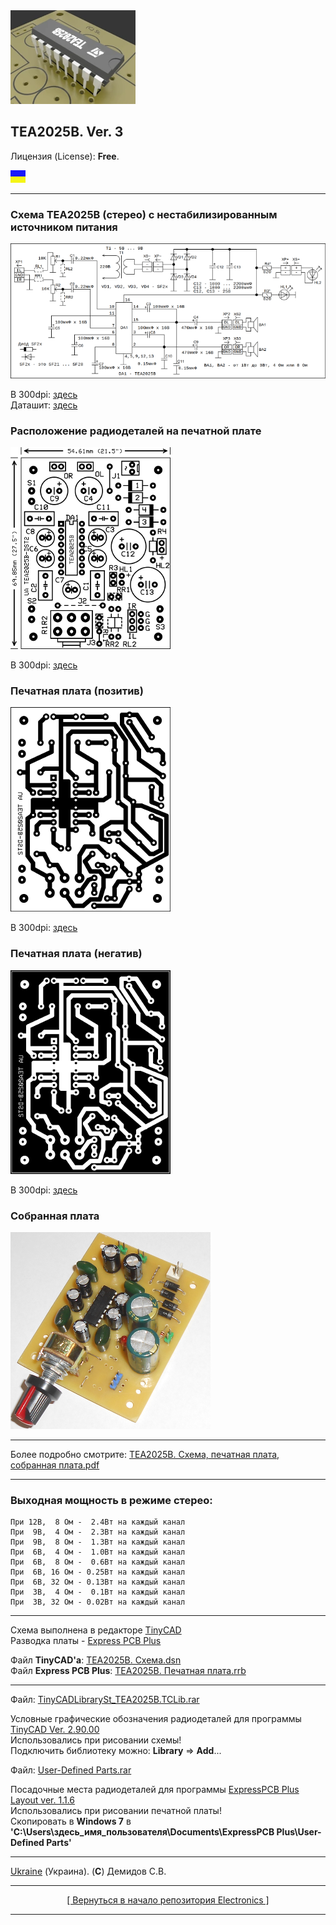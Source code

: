 <a align="center" href="https://github.com/drilnet/electronics/tree/master/AUDIO%20AMPLIFIER%20TEA2025B/TEA2025B.%20Animation">
<img src="https://github.com/drilnet/electronics/blob/master/AUDIO%20AMPLIFIER%20TEA2025B/TEA2025B.%20Animation/TEA2025B%2C%20contrast%20LQ.webp" title="Заставка к проекту! Лицензия (License): GNU GPL V3. (C) Демидов С.В.">
</a>

## TEA2025B. Ver. 3

Лицензия (License): **Free**.

![](https://github.com/drilnet/electronics/blob/master/UA.png)

<hr>

### Схема TEA2025B (стерео) с нестабилизированным источником питания

![](https://github.com/drilnet/electronics/blob/master/AUDIO%20AMPLIFIER%20TEA2025B/TEA2025B.%20Ver.%203/%D0%98%D0%B7%D0%BE%D0%B1%D1%80%D0%B0%D0%B6%D0%B5%D0%BD%D0%B8%D1%8F%20-%20%D1%81%D1%85%D0%B5%D0%BC%D0%B0%2C%20%D0%BF%D0%B5%D1%87%D0%B0%D1%82%D0%BD%D0%B0%D1%8F%20%D0%BF%D0%BB%D0%B0%D1%82%D0%B0%2072dpi/TEA2025B.%20%D0%A1%D1%85%D0%B5%D0%BC%D0%B0.png)

В 300dpi: [здесь](https://github.com/drilnet/electronics/blob/master/AUDIO%20AMPLIFIER%20TEA2025B/TEA2025B.%20Ver.%203/%D0%98%D0%B7%D0%BE%D0%B1%D1%80%D0%B0%D0%B6%D0%B5%D0%BD%D0%B8%D1%8F%20-%20%D1%81%D1%85%D0%B5%D0%BC%D0%B0%2C%20%D0%BF%D0%B5%D1%87%D0%B0%D1%82%D0%BD%D0%B0%D1%8F%20%D0%BF%D0%BB%D0%B0%D1%82%D0%B0%20300dpi/TEA2025B.%20%D0%A1%D1%85%D0%B5%D0%BC%D0%B0.png)
<br>
Даташит: [здесь](https://github.com/drilnet/electronics/tree/master/AUDIO%20AMPLIFIER%20TEA2025B/TEA2025B.%20Ver.%203/Datasheet%20%D0%BF%D0%BE%20TEA2025B)

### Расположение радиодеталей на печатной плате

![](https://github.com/drilnet/electronics/blob/master/AUDIO%20AMPLIFIER%20TEA2025B/TEA2025B.%20Ver.%203/%D0%98%D0%B7%D0%BE%D0%B1%D1%80%D0%B0%D0%B6%D0%B5%D0%BD%D0%B8%D1%8F%20-%20%D1%81%D1%85%D0%B5%D0%BC%D0%B0%2C%20%D0%BF%D0%B5%D1%87%D0%B0%D1%82%D0%BD%D0%B0%D1%8F%20%D0%BF%D0%BB%D0%B0%D1%82%D0%B0%2072dpi/TEA2025B.%20%D0%A0%D0%B0%D1%81%D0%BF%D0%BE%D0%BB%D0%BE%D0%B6%D0%B5%D0%BD%D0%B8%D0%B5%20%D0%BA%D0%BE%D0%BC%D0%BF%D0%BE%D0%BD%D0%B5%D0%BD%D1%82%D0%BE%D0%B2.png)

В 300dpi: [здесь](https://github.com/drilnet/electronics/blob/master/AUDIO%20AMPLIFIER%20TEA2025B/TEA2025B.%20Ver.%203/%D0%98%D0%B7%D0%BE%D0%B1%D1%80%D0%B0%D0%B6%D0%B5%D0%BD%D0%B8%D1%8F%20-%20%D1%81%D1%85%D0%B5%D0%BC%D0%B0%2C%20%D0%BF%D0%B5%D1%87%D0%B0%D1%82%D0%BD%D0%B0%D1%8F%20%D0%BF%D0%BB%D0%B0%D1%82%D0%B0%20300dpi/TEA2025B.%20%D0%A0%D0%B0%D1%81%D0%BF%D0%BE%D0%BB%D0%BE%D0%B6%D0%B5%D0%BD%D0%B8%D0%B5%20%D0%BA%D0%BE%D0%BC%D0%BF%D0%BE%D0%BD%D0%B5%D0%BD%D1%82%D0%BE%D0%B2.png)

### Печатная плата (позитив)

![](https://github.com/drilnet/electronics/blob/master/AUDIO%20AMPLIFIER%20TEA2025B/TEA2025B.%20Ver.%203/%D0%98%D0%B7%D0%BE%D0%B1%D1%80%D0%B0%D0%B6%D0%B5%D0%BD%D0%B8%D1%8F%20-%20%D1%81%D1%85%D0%B5%D0%BC%D0%B0%2C%20%D0%BF%D0%B5%D1%87%D0%B0%D1%82%D0%BD%D0%B0%D1%8F%20%D0%BF%D0%BB%D0%B0%D1%82%D0%B0%2072dpi/TEA2025B.%20%D0%9F%D0%B5%D1%87%D0%B0%D1%82%D0%BD%D0%B0%D1%8F%20%D0%BF%D0%BB%D0%B0%D1%82%D0%B0%20(%D0%9F).png)

В 300dpi: [здесь](https://github.com/drilnet/electronics/blob/master/AUDIO%20AMPLIFIER%20TEA2025B/TEA2025B.%20Ver.%203/%D0%98%D0%B7%D0%BE%D0%B1%D1%80%D0%B0%D0%B6%D0%B5%D0%BD%D0%B8%D1%8F%20-%20%D1%81%D1%85%D0%B5%D0%BC%D0%B0%2C%20%D0%BF%D0%B5%D1%87%D0%B0%D1%82%D0%BD%D0%B0%D1%8F%20%D0%BF%D0%BB%D0%B0%D1%82%D0%B0%20300dpi/TEA2025B.%20%D0%9F%D0%B5%D1%87%D0%B0%D1%82%D0%BD%D0%B0%D1%8F%20%D0%BF%D0%BB%D0%B0%D1%82%D0%B0%20(%D0%9F).png)

### Печатная плата (негатив)

![](https://github.com/drilnet/electronics/blob/master/AUDIO%20AMPLIFIER%20TEA2025B/TEA2025B.%20Ver.%203/%D0%98%D0%B7%D0%BE%D0%B1%D1%80%D0%B0%D0%B6%D0%B5%D0%BD%D0%B8%D1%8F%20-%20%D1%81%D1%85%D0%B5%D0%BC%D0%B0%2C%20%D0%BF%D0%B5%D1%87%D0%B0%D1%82%D0%BD%D0%B0%D1%8F%20%D0%BF%D0%BB%D0%B0%D1%82%D0%B0%2072dpi/TEA2025B.%20%D0%9F%D0%B5%D1%87%D0%B0%D1%82%D0%BD%D0%B0%D1%8F%20%D0%BF%D0%BB%D0%B0%D1%82%D0%B0%20(%D0%9D).png)

В 300dpi: [здесь](https://github.com/drilnet/electronics/blob/master/AUDIO%20AMPLIFIER%20TEA2025B/TEA2025B.%20Ver.%203/%D0%98%D0%B7%D0%BE%D0%B1%D1%80%D0%B0%D0%B6%D0%B5%D0%BD%D0%B8%D1%8F%20-%20%D1%81%D1%85%D0%B5%D0%BC%D0%B0%2C%20%D0%BF%D0%B5%D1%87%D0%B0%D1%82%D0%BD%D0%B0%D1%8F%20%D0%BF%D0%BB%D0%B0%D1%82%D0%B0%20300dpi/TEA2025B.%20%D0%9F%D0%B5%D1%87%D0%B0%D1%82%D0%BD%D0%B0%D1%8F%20%D0%BF%D0%BB%D0%B0%D1%82%D0%B0%20(%D0%9D).png)

### Собранная плата

![](https://github.com/drilnet/electronics/blob/master/AUDIO%20AMPLIFIER%20TEA2025B/TEA2025B.%20Ver.%203/%D0%98%D0%B7%D0%BE%D0%B1%D1%80%D0%B0%D0%B6%D0%B5%D0%BD%D0%B8%D1%8F%20-%20%D1%84%D0%BE%D1%82%D0%BE%20%D0%BF%D0%BB%D0%B0%D1%82%D1%8B%2072dpi/top.png)

<hr>

Более подробно смотрите: [TEA2025B. Схема, печатная плата, собранная плата.pdf](https://github.com/drilnet/electronics/blob/master/AUDIO%20AMPLIFIER%20TEA2025B/TEA2025B.%20Ver.%203/TEA2025B.%20%D0%A1%D1%85%D0%B5%D0%BC%D0%B0%2C%20%D0%BF%D0%B5%D1%87%D0%B0%D1%82%D0%BD%D0%B0%D1%8F%20%D0%BF%D0%BB%D0%B0%D1%82%D0%B0%2C%20%D1%81%D0%BE%D0%B1%D1%80%D0%B0%D0%BD%D0%BD%D0%B0%D1%8F%20%D0%BF%D0%BB%D0%B0%D1%82%D0%B0.pdf)

<hr>

### Выходная мощность в режиме стерео:
```
При 12В,  8 Ом -  2.4Вт на каждый канал
При  9В,  4 Ом -  2.3Вт на каждый канал
При  9В,  8 Ом -  1.3Вт на каждый канал
При  6В,  4 Ом -  1.0Вт на каждый канал
При  6В,  8 Ом -  0.6Вт на каждый канал
При  6В, 16 Ом - 0.25Вт на каждый канал
При  6В, 32 Ом - 0.13Вт на каждый канал
При  3В,  4 Ом -  0.1Вт на каждый канал
При  3В, 32 Ом - 0.02Вт на каждый канал
```
<hr>

Схема выполнена в редакторе [TinyCAD](https://www.tinycad.net)
<br>
Разводка платы - [Express PCB Plus](https://www.expresspcb.com)

Файл **TinyCAD'а**: [TEA2025B. Схема.dsn](https://github.com/drilnet/electronics/blob/master/AUDIO%20AMPLIFIER%20TEA2025B/TEA2025B.%20Ver.%203/%D0%A4%D0%B0%D0%B9%D0%BB%D1%8B%20dsn%2C%20rrb/TEA2025B.%20%D0%A1%D1%85%D0%B5%D0%BC%D0%B0.dsn)
<br>
Файл **Express PCB Plus**: [TEA2025B. Печатная плата.rrb](https://github.com/drilnet/electronics/blob/master/AUDIO%20AMPLIFIER%20TEA2025B/TEA2025B.%20Ver.%203/%D0%A4%D0%B0%D0%B9%D0%BB%D1%8B%20dsn%2C%20rrb/TEA2025B.%20%D0%9F%D0%B5%D1%87%D0%B0%D1%82%D0%BD%D0%B0%D1%8F%20%D0%BF%D0%BB%D0%B0%D1%82%D0%B0.rrb)

<hr>

Файл: [TinyCADLibrarySt_TEA2025B.TCLib.rar](https://github.com/drilnet/electronics/blob/master/AUDIO%20AMPLIFIER%20TEA2025B/TEA2025B.%20Ver.%203/TinyCADLibrarySt_TEA2025B.TCLib.rar)

Условные графические обозначения радиодеталей для программы [TinyCAD Ver. 2.90.00](https://www.tinycad.net/)
<br>
Использовались при рисовании схемы!
<br>
Подключить библиотеку можно: **Library** => **Add**...

Файл: [User-Defined Parts.rar](https://github.com/drilnet/electronics/blob/master/AUDIO%20AMPLIFIER%20TEA2025B/TEA2025B.%20Ver.%203/User-Defined%20Parts.rar)

Посадочные места радиодеталей для программы [ExpressPCB Plus Layout  ver. 1.1.6](https://www.expresspcb.com/)
<br>
Использовались при рисовании печатной платы!
<br>
Скопировать в **Windows 7** в **'C:\Users\здесь_имя_пользователя\Documents\ExpressPCB Plus\User-Defined Parts\'**

<hr>

[Ukraine](https://en.wikipedia.org/wiki/Ukraine) (Украина). (**C**) Демидов С.В.

<hr>

<div align="center">
<a href="https://github.com/drilnet/electronics">
[ Вернуться в начало репозитория Electronics ]
</a>
</div>

<hr>
